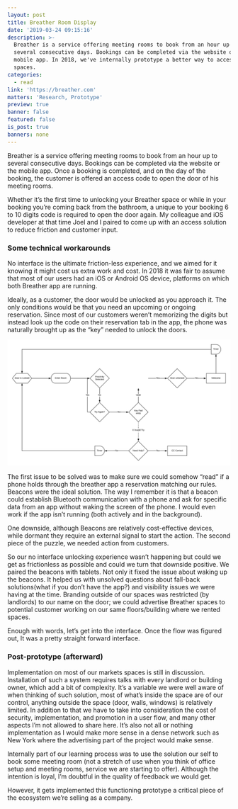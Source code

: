 ```yaml
---
layout: post
title: Breather Room Display
date: '2019-03-24 09:15:16'
description: >-
  Breather is a service offering meeting rooms to book from an hour up to
  several consecutive days. Bookings can be completed via the website or the
  mobile app. In 2018, we've internally prototype a better way to access our
  spaces.
categories:
  - read
link: 'https://breather.com'
matters: 'Research, Prototype'
preview: true
banner: false
featured: false
is_post: true
banners: none
---
```

Breather is a service offering meeting rooms to book from an hour up to several consecutive days. Bookings can be completed via the website or the mobile app. Once a booking is completed, and on the day of the booking, the customer is offered an access code to open the door of his meeting rooms.

Whether it’s the first time to unlocking your Breather space or while in your booking you’re coming back from the bathroom, a unique to your booking 6 to 10 digits code is required to open the door again. My colleague and iOS developer at that time Joel and I paired to come up with an access solution to reduce friction and customer input.

### Some technical workarounds

No interface is the ultimate friction-less experience, and we aimed for it knowing it might cost us extra work and cost. In 2018 it was fair to assume that most of our users had an iOS or Android OS device, platforms on which both Breather app are running.

Ideally, as a customer, the door would be unlocked as you approach it. The only conditions would be that you need an upcoming or ongoing reservation. Since most of our customers weren’t memorizing the digits but instead look up the code on their reservation tab in the app, the phone was naturally brought up as the “key” needed to unlock the doors.

![Technical Flow](/assets/images/posts/brc_bud-internal-mvp.png "Technical flow for our prototype")

The first issue to be solved was to make sure we could somehow “read” if a phone holds through the breather app a reservation matching our rules. Beacons were the ideal solution. The way I remember it is that a beacon could establish Bluetooth communication with a phone and ask for specific data from an app without waking the screen of the phone. I would even work if the app isn’t running (both actively and in the background).

One downside, although Beacons are relatively cost-effective devices, while dormant they require an external signal to start the action. The second piece of the puzzle, we needed action from customers.

So our no interface unlocking experience wasn’t happening but could we get as frictionless as possible and could we turn that downside positive. We paired the beacons with tablets. Not only it fixed the issue about waking up the beacons. It helped us with unsolved questions about fall-back solutions(what if you don’t have the app?) and visibility issues we were having at the time. Branding outside of our spaces was restricted (by landlords) to our name on the door; we could advertise Breather spaces to potential customer working on our same floors/building where we rented spaces.

Enough with words, let’s get into the interface. Once the flow was figured out, It was a pretty straight forward interface.

### Post-prototype (afterward)

Implementation on most of our markets spaces is still in discussion. Installation of such a system requires talks with every landlord or building owner, which add a bit of complexity. It’s a variable we were well aware of when thinking of such solution, most of what’s inside the space are of our control, anything outside the space (door, walls, windows) is relatively limited. In addition to that we have to take into consideration the cost of security, implementation, and promotion in a user flow, and many other aspects I’m not allowed to share here. It’s also not all or nothing implementation as I would make more sense in a dense network such as New York where the advertising part of the project would make sense.

Internally part of our learning process was to use the solution our self to book some meeting room (not a stretch of use when you think of office setup and meeting rooms, service we are starting to offer). Although the intention is loyal, I’m doubtful in the quality of feedback we would get.

However, it gets implemented this functioning prototype a critical piece of the ecosystem we’re selling as a company.
